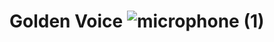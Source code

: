 # Golden Voice  ![microphone (1)](https://user-images.githubusercontent.com/49618856/179444449-ff8d36fd-67d2-4106-87e7-750ca4b96a09.png)

